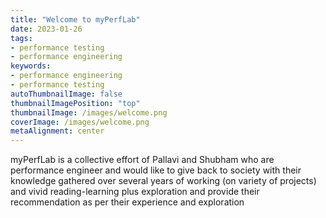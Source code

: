 ```yaml
---
title: "Welcome to myPerfLab"
date: 2023-01-26
tags:
- performance testing
- performance engineering
keywords:
- performance engineering
- performance testing
autoThumbnailImage: false
thumbnailImagePosition: "top"
thumbnailImage: /images/welcome.png
coverImage: /images/welcome.png
metaAlignment: center
---
```


myPerfLab is a collective effort of Pallavi and Shubham who are performance engineer and would like to give back to society with their knowledge gathered over several years of working (on variety of projects) and vivid reading-learning plus exploration and provide their recommendation as per their experience and exploration   
<!--more-->

<!---{{< toc >}} -->
